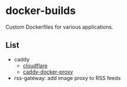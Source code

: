 # docker-builds

Custom Dockerfiles for various applications.

## List

- caddy
    - [cloudflare](https://github.com/caddy-dns/cloudflare)
    - [caddy-docker-proxy](https://github.com/lucaslorentz/caddy-docker-proxy)
- rss-gateway: add image proxy to RSS feeds
